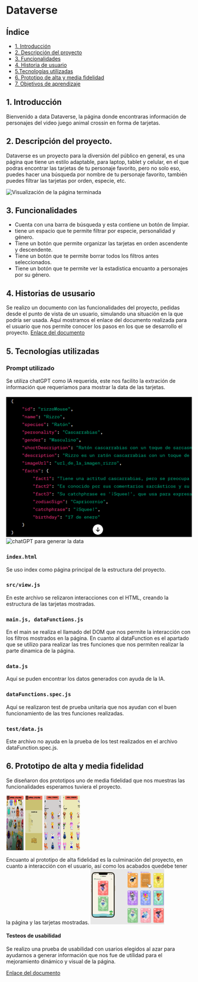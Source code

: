 # Dataverse

## Índice

* [1. Introducción](#1-introducción)
* [2. Descripción del proyecto](#2-Descripción-del-proeyecto)
* [3. Funcionalidades](#3-funcionalidades)
* [4. Historia de usuario](#4-Historia-de-usuario)
* [5.Tecnologías utilizadas](#5-Tecnologías-utilizadas)
* [6. Prototipo de alta y media fidelidad](#6-Prototipo-de-alta-y-media-fidelidad)
* [7. Objetivos de aprendizaje](#7-objetivos-de-aprendizaje)


## 1. Introducción
Bienvenido a data Dataverse, la página donde encontraras información de personajes del video juego animal crossin en forma de tarjetas.

## 2. Descripción del proyecto.
Dataverse es un proyecto para la diversión del público en general, es una página que tiene un estilo adaptable, para laptop, tablet y celular, en el que podras encontrar las tarjetas de tu personaje favorito, pero no solo eso, puedes hacer una búsqueda por nombre de tu personaje favorito, también puedes filtrar las tarjetas por orden, especie, etc.

![Visualización de la página terminada](.png)


## 3. Funcionalidades

* Cuenta con una barra de búsqueda y esta contiene un botón de limpiar.
* tiene un espacio que te permite filtrar por especie, personalidad y género.
* Tiene un botón que permite organizar las tarjetas en orden ascendente y descendente.
* Tiene un botón que te permite borrar todos los filtros antes seleccionados.
* Tiene un botón que te permite ver la estadistica encuanto a personajes por su género.

## 4. Historias de ususario

Se realizo un documento con las funcionalidades del proyecto, pedidas desde el punto de vista de un usuario, simulando una situación en la que podría ser usada. 
Aquí mostramos el enlace del documento realizada para el usuario que nos permite conocer los pasos en los que se desarrollo el proyecto.
[Enlace del documento](https://docs.google.com/document/d/1K8NoQyA83kZ_FGCIBDcJ6XyT0XXSpx40iVrrJk-1XwY/edit)


## 5. Tecnologías utilizadas

### Prompt utilizado
Se utiliza chatGPT como IA requerida, este nos facilito la extración de información que requeriamos para mostrar la data de las tarjetas.

![chatGPT para generar la data](chat1.png)
![chatGPT para generar la data](chat.png)

### `index.html`

Se uso index como página principal de la estructura del proyecto.

### `src/view.js`

En este archivo se relizaron interacciones con el HTML, creando la estructura de las tarjetas mostradas.

### `main.js, dataFunctions.js`

En el main se realiza el llamado del DOM que nos permite la interacción con los filtros mostrados en la página.
En cuanto al dataFunction es el apartado que se utilizo para realizar las tres funciones que nos permiten realizar la parte dinamica de la página.

### `data.js`

Aquí se puden encontrar los datos generados con ayuda de la IA.

### `dataFunctions.spec.js`

Aquí se realizaron test de prueba unitaria que nos ayudan con el buen funcionamiento de las tres funciones realizadas.

### `test/data.js`

Este archivo no ayuda en la prueba de los test realizados en el archivo dataFunction.spec.js.


## 6. Prototipo de alta y media fidelidad

Se diseñaron dos prototipos uno de media fidelidad que nos muestras las funcionalidades esperamos tuviera el proyecto.

<img src="prototipoMediaFidelidad.png" alt="Prototipo media fidelidad" width="200" height="150">


Encuanto al prototipo de alta fidelidad es la culminación del proyecto, en cuanto a interacción con el usuario, así como los acabados quedebe tener la página y las tarjetas mostradas.
<img src="prototipoAltaFidelidad.png" alt="Prototipo alta fidelidad" width="200" height="150">

#### Testeos de usabilidad

Se realizo una prueba de usabilidad con usarios elegidos al azar para ayudarnos a generar información que nos fue de utilidad para el mejoramiento dinámico y visual de la página.

[Enlace del documento](https://docs.google.com/document/d/1moavw2dL9eJssKzZC8Xq0elcS4KpEhgRxF3GcTFZ-sI/edit#heading=h.icq4iwform4o)
  